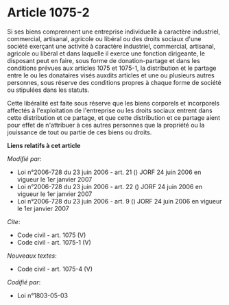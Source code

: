 # Article 1075-2

Si ses biens comprennent une entreprise individuelle à caractère industriel, commercial, artisanal, agricole ou libéral ou
des droits sociaux d'une société exerçant une activité à caractère industriel, commercial, artisanal, agricole ou libéral et
dans laquelle il exerce une fonction dirigeante, le disposant peut en faire, sous forme de donation-partage et dans les
conditions prévues aux articles 1075 et 1075-1, la distribution et le partage entre le ou les donataires visés auxdits
articles et une ou plusieurs autres personnes, sous réserve des conditions propres à chaque forme de société ou stipulées
dans les statuts. 

Cette libéralité est faite sous réserve que les biens corporels et incorporels affectés à l'exploitation de l'entreprise ou
les droits sociaux entrent dans cette distribution et ce partage, et que cette distribution et ce partage aient pour effet de
n'attribuer à ces autres personnes que la propriété ou la jouissance de tout ou partie de ces biens ou droits.

**Liens relatifs à cet article**

_Modifié par_:

  - Loi n°2006-728 du 23 juin 2006 - art. 21 () JORF 24 juin 2006 en vigueur le 1er janvier 2007
  - Loi n°2006-728 du 23 juin 2006 - art. 22 () JORF 24 juin 2006 en vigueur le 1er janvier 2007
  - Loi n°2006-728 du 23 juin 2006 - art. 9 () JORF 24 juin 2006 en vigueur le 1er janvier 2007

_Cite_:

  - Code civil - art. 1075 (V)
  - Code civil - art. 1075-1 (V)

_Nouveaux textes_:

  - Code civil - art. 1075-4 (V)

_Codifié par_:

  - Loi n°1803-05-03

